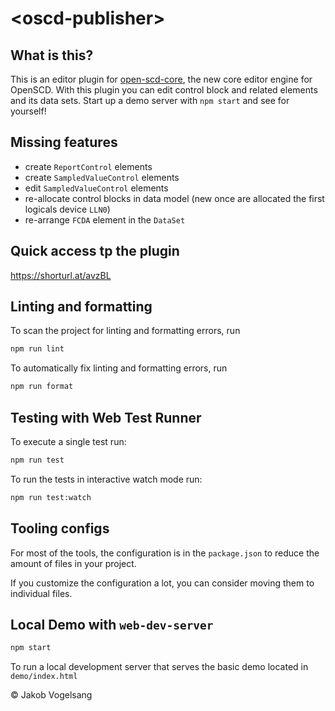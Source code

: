 # \<oscd-publisher>

## What is this?

This is an editor plugin for [open-scd-core](https://github.com/openscd/open-scd-core#readme), the new core editor engine for OpenSCD. With this plugin you can edit control block and related elements and its data sets. Start up a demo server with `npm start` and see for yourself!

## Missing features

- create `ReportControl` elements
- create `SampledValueControl` elements
- edit `SampledValueControl` elements
- re-allocate control blocks in data model (new once are allocated the first logicals device `LLN0`)
- re-arrange `FCDA` element in the `DataSet`

## Quick access tp the plugin

https://shorturl.at/avzBL

## Linting and formatting

To scan the project for linting and formatting errors, run

```bash
npm run lint
```

To automatically fix linting and formatting errors, run

```bash
npm run format
```

## Testing with Web Test Runner

To execute a single test run:

```bash
npm run test
```

To run the tests in interactive watch mode run:

```bash
npm run test:watch
```

## Tooling configs

For most of the tools, the configuration is in the `package.json` to reduce the amount of files in your project.

If you customize the configuration a lot, you can consider moving them to individual files.

## Local Demo with `web-dev-server`

```bash
npm start
```

To run a local development server that serves the basic demo located in `demo/index.html`

&copy; Jakob Vogelsang
